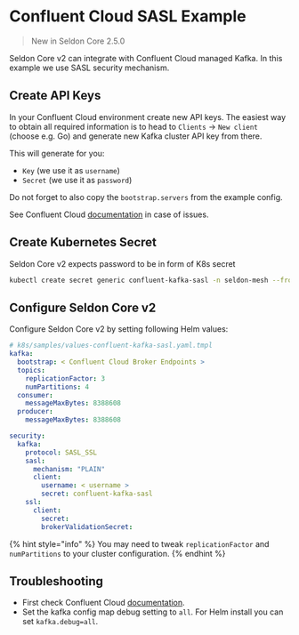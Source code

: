 # Confluent Cloud SASL Example

> New in Seldon Core 2.5.0

Seldon Core v2 can integrate with Confluent Cloud managed Kafka.
In this example we use SASL security mechanism.


## Create API Keys

In your Confluent Cloud environment create new API keys.
The easiest way to obtain all required information is to head to `Clients` -> `New client`
(choose e.g. Go) and generate new Kafka cluster API key from there.

This will generate for you:
- `Key` (we use it as `username`)
- `Secret` (we use it as `password`)

Do not forget to also copy the `bootstrap.servers` from the example config.

See Confluent Cloud [documentation](https://docs.confluent.io/cloud/current/client-apps/config-client.html) in case of issues.

## Create Kubernetes Secret

Seldon Core v2 expects password to be in form of K8s secret
```bash
kubectl create secret generic confluent-kafka-sasl -n seldon-mesh --from-literal password="<Confluent Cloud API Secret>"
```

## Configure Seldon Core v2

Configure Seldon Core v2 by setting following Helm values:

```yaml
# k8s/samples/values-confluent-kafka-sasl.yaml.tmpl
kafka:
  bootstrap: < Confluent Cloud Broker Endpoints >
  topics:
    replicationFactor: 3
    numPartitions: 4
  consumer:
    messageMaxBytes: 8388608
  producer:
    messageMaxBytes: 8388608

security:
  kafka:
    protocol: SASL_SSL
    sasl:
      mechanism: "PLAIN"
      client:
        username: < username >
        secret: confluent-kafka-sasl
    ssl:
      client:
        secret:
        brokerValidationSecret:
```

{% hint style="info" %}
You may need to tweak `replicationFactor` and `numPartitions` to your cluster configuration.
{% endhint %}

## Troubleshooting

- First check Confluent Cloud [documentation](https://docs.confluent.io/cloud/current/overview.html).
- Set the kafka config map debug setting to `all`. For Helm install you can set `kafka.debug=all`.
